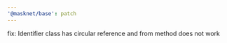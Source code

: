 ```yaml
---
'@masknet/base': patch
---
```


fix: Identifier class has circular reference and from method does not work
